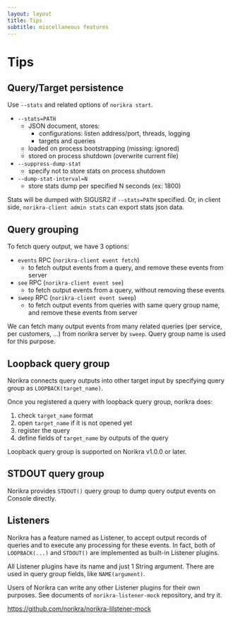 ```yaml
---
layout: layout
title: Tips
subtitle: miscellaneous features
---
```

# Tips

## Query/Target persistence

Use `--stats` and related options of `norikra start`.

* `--stats=PATH`
  * JSON document, stores:
    * configurations: listen address/port, threads, logging
    * targets and queries
  * loaded on process bootstrapping (missing: ignored)
  * stored on process shutdown (overwrite current file)
* `--suppress-dump-stat`
  * specify not to store stats on process shutdown
* `--dump-stat-interval=N`
  * store stats dump per specified N seconds (ex: 1800)

Stats will be dumped with SIGUSR2 if `--stats=PATH` specified. Or, in client side, `norikra-client admin stats` can export stats json data.

## Query grouping

To fetch query output, we have 3 options:

* `events` RPC (`norikra-client event fetch`)
  * to fetch output events from a query, and remove these events from server
* `see` RPC (`norikra-client event see`)
  * to fetch output events from a query, without removing these events
* `sweep` RPC (`norikra-client event sweep`)
  * to fetch output events from queries with same query group name, and remove these events from server

We can fetch many output events from many related queries (per service, per customers, ...) from norikra server by `sweep`. Query group name is used for this purpose.

## Loopback query group

Norikra connects query outputs into other target input by specifying query group as `LOOPBACK(target_name)`.

Once you registered a query with loopback query group, norikra does:
 1. check `target_name` format
 1. open `target_name` if it is not opened yet
 1. register the query
 1. define fields of `target_name` by outputs of the query

Loopback query group is supported on Norikra v1.0.0 or later.

## STDOUT query group

Norikra provides `STDOUT()` query group to dump query output events on Console directly.

## Listeners

Norikra has a feature named as Listener, to accept output records of queries and to execute any processing for these events. In fact, both of `LOOPBACK(...)` and `STDOUT()` are implemented as built-in Listener plugins.

All Listener plugins have its name and just 1 String argument. There are used in query group fields, like `NAME(argument)`.

Users of Norikra can write any other Listener plugins for their own purposes. See documents of `norikra-listener-mock` repository, and try it.

https://github.com/norikra/norikra-lilstener-mock
